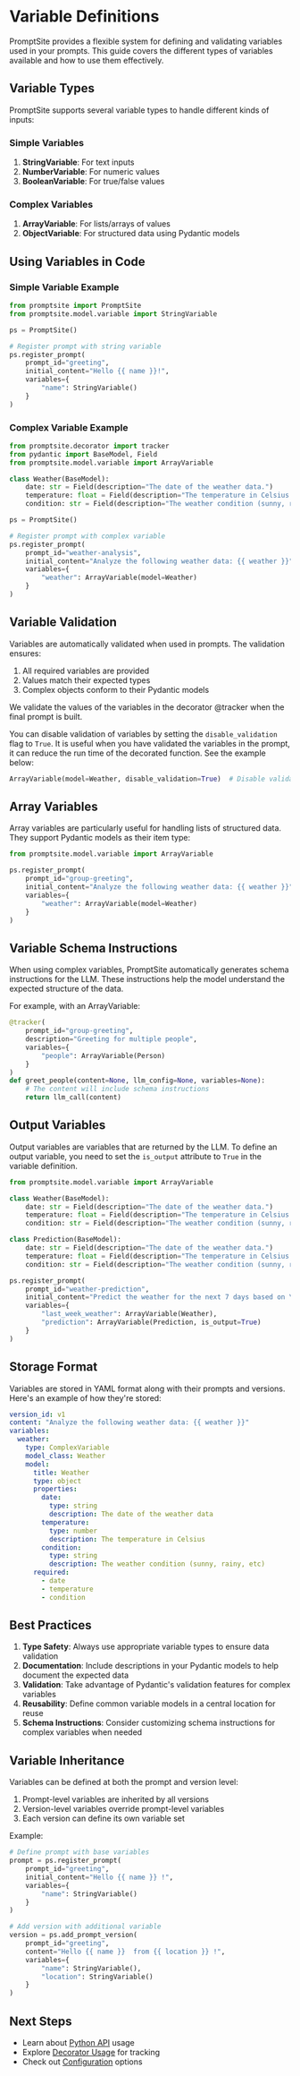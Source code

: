 # Variable Definitions

PromptSite provides a flexible system for defining and validating variables used in your prompts. This guide covers the different types of variables available and how to use them effectively.

## Variable Types

PromptSite supports several variable types to handle different kinds of inputs:

### Simple Variables

1. **StringVariable**: For text inputs
2. **NumberVariable**: For numeric values
3. **BooleanVariable**: For true/false values

### Complex Variables

1. **ArrayVariable**: For lists/arrays of values
2. **ObjectVariable**: For structured data using Pydantic models

## Using Variables in Code

### Simple Variable Example

```python
from promptsite import PromptSite
from promptsite.model.variable import StringVariable

ps = PromptSite()

# Register prompt with string variable
ps.register_prompt(
    prompt_id="greeting",
    initial_content="Hello {{ name }}!",
    variables={
        "name": StringVariable()
    }
)
```

### Complex Variable Example

```python
from promptsite.decorator import tracker
from pydantic import BaseModel, Field
from promptsite.model.variable import ArrayVariable

class Weather(BaseModel):
    date: str = Field(description="The date of the weather data.")
    temperature: float = Field(description="The temperature in Celsius.")
    condition: str = Field(description="The weather condition (sunny, rainy, etc).")

ps = PromptSite()

# Register prompt with complex variable
ps.register_prompt(
    prompt_id="weather-analysis",
    initial_content="Analyze the following weather data: {{ weather }}",
    variables={
        "weather": ArrayVariable(model=Weather)
    }
)
```

## Variable Validation

Variables are automatically validated when used in prompts. The validation ensures:

1. All required variables are provided
2. Values match their expected types
3. Complex objects conform to their Pydantic models

We validate the values of the variables in the decorator @tracker when the final prompt is built.

You can disable validation of variables by setting the `disable_validation` flag to `True`. It is useful when you have validated the variables in the prompt, it can reduce the run time of the decorated function. See the example below:

```python
ArrayVariable(model=Weather, disable_validation=True)  # Disable validation of the variable
```

## Array Variables

Array variables are particularly useful for handling lists of structured data. They support Pydantic models as their item type:

```python
from promptsite.model.variable import ArrayVariable

ps.register_prompt(
    prompt_id="group-greeting",
    initial_content="Analyze the following weather data: {{ weather }}",
    variables={
        "weather": ArrayVariable(model=Weather)
    }
)
```

## Variable Schema Instructions

When using complex variables, PromptSite automatically generates schema instructions for the LLM. These instructions help the model understand the expected structure of the data.

For example, with an ArrayVariable:

```python
@tracker(
    prompt_id="group-greeting",
    description="Greeting for multiple people",
    variables={
        "people": ArrayVariable(Person)
    }
)
def greet_people(content=None, llm_config=None, variables=None):
    # The content will include schema instructions
    return llm_call(content)
```

## Output Variables

Output variables are variables that are returned by the LLM. To define an output variable, you need to set the `is_output` attribute to `True` in the variable definition.

```python
from promptsite.model.variable import ArrayVariable

class Weather(BaseModel):
    date: str = Field(description="The date of the weather data.")
    temperature: float = Field(description="The temperature in Celsius.")
    condition: str = Field(description="The weather condition (sunny, rainy, etc).")

class Prediction(BaseModel):
    date: str = Field(description="The date of the weather data.")
    temperature: float = Field(description="The temperature in Celsius.")
    condition: str = Field(description="The weather condition (sunny, rainy, etc).")

ps.register_prompt(
    prompt_id="weather-prediction",
    initial_content="Predict the weather for the next 7 days based on \n {{ last_week_weather }} \n\n {{ prediction }}",
    variables={
        "last_week_weather": ArrayVariable(Weather),
        "prediction": ArrayVariable(Prediction, is_output=True)
    }
)
```

## Storage Format

Variables are stored in YAML format along with their prompts and versions. Here's an example of how they're stored:

```yaml
version_id: v1
content: "Analyze the following weather data: {{ weather }}"
variables:
  weather:
    type: ComplexVariable
    model_class: Weather
    model:
      title: Weather
      type: object
      properties:
        date:
          type: string
          description: The date of the weather data
        temperature:
          type: number
          description: The temperature in Celsius
        condition:
          type: string
          description: The weather condition (sunny, rainy, etc)
      required:
        - date
        - temperature
        - condition
```

## Best Practices

1. **Type Safety**: Always use appropriate variable types to ensure data validation
2. **Documentation**: Include descriptions in your Pydantic models to help document the expected data
3. **Validation**: Take advantage of Pydantic's validation features for complex variables
4. **Reusability**: Define common variable models in a central location for reuse
5. **Schema Instructions**: Consider customizing schema instructions for complex variables when needed

## Variable Inheritance

Variables can be defined at both the prompt and version level:

1. Prompt-level variables are inherited by all versions
2. Version-level variables override prompt-level variables
3. Each version can define its own variable set

Example:

```python
# Define prompt with base variables
prompt = ps.register_prompt(
    prompt_id="greeting",
    initial_content="Hello {{ name }} !",
    variables={
        "name": StringVariable()
    }
)

# Add version with additional variable
version = ps.add_prompt_version(
    prompt_id="greeting",
    content="Hello {{ name }}  from {{ location }} !",
    variables={
        "name": StringVariable(),
        "location": StringVariable()
    }
)
```

## Next Steps

- Learn about [Python API](python-api.md) usage
- Explore [Decorator Usage](decorator.md) for tracking
- Check out [Configuration](configuration.md) options
```